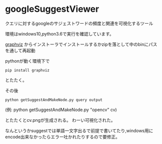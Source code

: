 # googleSuggestViewer
クエリに対するgoogleのサジェストワードの頻度と関連を可視化するツール

環境はwindows10,python3.6で実行を確認しています。

[graphviz](https://graphviz.gitlab.io/_pages/Download/Download_windows.html)
からインストーラでインストールするかzipを落として中のbinにパスを通して再起動

pythonが動く環境下で

```pip install graphviz```

とたたく。

その後

```python getSuggestAndMakeNode.py query output```

(例: python getSuggestAndMakeNode.py "opencv" cv)

とたたくとcv.pngが生成される。
わーい可視化された。


なんというかsuggestでは単語一文字出るで前提で書いてたり,windows用にencode出来なかったらエラー吐かれたりするので要修正。
